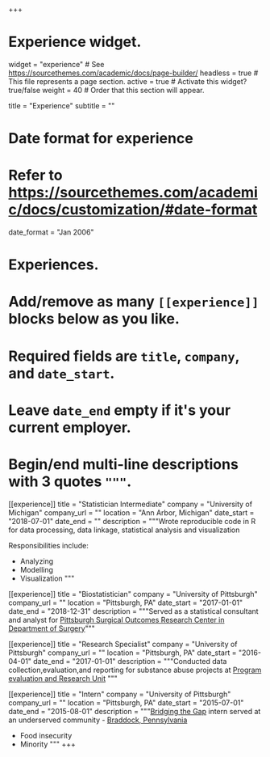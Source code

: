 +++
# Experience widget.
widget = "experience"  # See https://sourcethemes.com/academic/docs/page-builder/
headless = true  # This file represents a page section.
active = true  # Activate this widget? true/false
weight = 40  # Order that this section will appear.

title = "Experience"
subtitle = ""

# Date format for experience
#   Refer to https://sourcethemes.com/academic/docs/customization/#date-format
date_format = "Jan 2006"

# Experiences.
#   Add/remove as many `[[experience]]` blocks below as you like.
#   Required fields are `title`, `company`, and `date_start`.
#   Leave `date_end` empty if it's your current employer.
#   Begin/end multi-line descriptions with 3 quotes `"""`.
[[experience]]
  title = "Statistician Intermediate"
  company = "University of Michigan"
  company_url = ""
  location = "Ann Arbor, Michigan"
  date_start = "2018-07-01"
  date_end = ""
  description = """Wrote reproducible code in R for data processing, data linkage, statistical analysis and visualization

  Responsibilities include:
  
  * Analyzing
  * Modelling
  * Visualization
  """

[[experience]]
  title = "Biostatistician"
  company = "University of Pittsburgh"
  company_url = ""
  location = "Pittsburgh, PA"
  date_start = "2017-01-01"
  date_end = "2018-12-31"
  description = """Served as a statistical consultant and analyst for [Pittsburgh Surgical Outcomes Research Center in Department of Surgery](http://surgicaloutcomes.pitt.edu/)"""
  
  
[[experience]]
  title = "Research Specialist"
  company = "University of Pittsburgh"
  company_url = ""
  location = "Pittsburgh, PA"
  date_start = "2016-04-01"
  date_end = "2017-01-01"
  description = """Conducted data collection,evaluation,and reporting for substance abuse projects at [Program evaluation and Research Unit](http://www.peru.pitt.edu/) """
  
[[experience]]
  title = "Intern"
  company = "University of Pittsburgh"
  company_url = ""
  location = "Pittsburgh, PA"
  date_start = "2015-07-01"
  date_end = "2015-08-01"
  description = """[Bridging the Gap](https://www.publichealth.pitt.edu/bridging-the-gaps-internship) intern served at an underserved community - [Braddock, Pennsylvania](https://en.wikipedia.org/wiki/Braddock,_Pennsylvania)

* Food insecurity
* Minority
"""
+++
